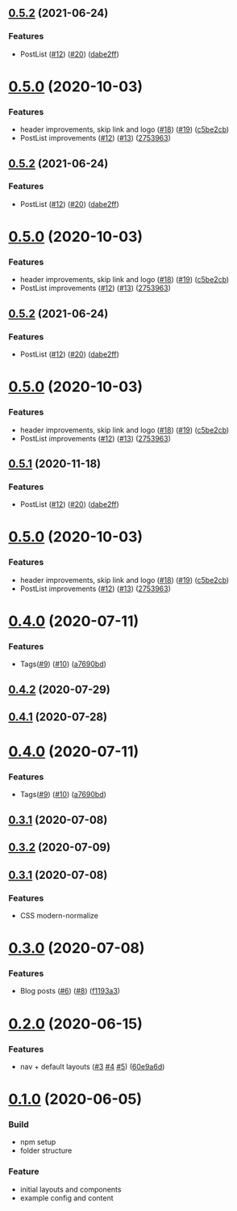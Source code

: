 ## [0.5.2](https://github.com/petedavisdev/vuepress-theme-base/compare/0.5.0...0.5.2) (2021-06-24)


### Features

* PostList ([#12](https://github.com/petedavisdev/vuepress-theme-base/issues/12)) ([#20](https://github.com/petedavisdev/vuepress-theme-base/issues/20)) ([dabe2ff](https://github.com/petedavisdev/vuepress-theme-base/commit/dabe2ff2a2785b8d4ff5771e8038671a47f69f22))



# [0.5.0](https://github.com/petedavisdev/vuepress-theme-base/compare/0.4.0...0.5.0) (2020-10-03)


### Features

* header improvements, skip link and logo ([#18](https://github.com/petedavisdev/vuepress-theme-base/issues/18)) ([#19](https://github.com/petedavisdev/vuepress-theme-base/issues/19)) ([c5be2cb](https://github.com/petedavisdev/vuepress-theme-base/commit/c5be2cb4783838a981119fbdfec18e1182d6b161))
* PostList improvements ([#12](https://github.com/petedavisdev/vuepress-theme-base/issues/12)) ([#13](https://github.com/petedavisdev/vuepress-theme-base/issues/13)) ([2753963](https://github.com/petedavisdev/vuepress-theme-base/commit/27539633d80b8f827959902299fb8a9036c4666a))



## [0.5.2](https://github.com/petedavisdev/vuepress-theme-base/compare/0.5.0...0.5.2) (2021-06-24)


### Features

* PostList ([#12](https://github.com/petedavisdev/vuepress-theme-base/issues/12)) ([#20](https://github.com/petedavisdev/vuepress-theme-base/issues/20)) ([dabe2ff](https://github.com/petedavisdev/vuepress-theme-base/commit/dabe2ff2a2785b8d4ff5771e8038671a47f69f22))



# [0.5.0](https://github.com/petedavisdev/vuepress-theme-base/compare/0.4.0...0.5.0) (2020-10-03)


### Features

* header improvements, skip link and logo ([#18](https://github.com/petedavisdev/vuepress-theme-base/issues/18)) ([#19](https://github.com/petedavisdev/vuepress-theme-base/issues/19)) ([c5be2cb](https://github.com/petedavisdev/vuepress-theme-base/commit/c5be2cb4783838a981119fbdfec18e1182d6b161))
* PostList improvements ([#12](https://github.com/petedavisdev/vuepress-theme-base/issues/12)) ([#13](https://github.com/petedavisdev/vuepress-theme-base/issues/13)) ([2753963](https://github.com/petedavisdev/vuepress-theme-base/commit/27539633d80b8f827959902299fb8a9036c4666a))



## [0.5.2](https://github.com/petedavisdev/vuepress-theme-base/compare/0.5.0...0.5.2) (2021-06-24)


### Features

* PostList ([#12](https://github.com/petedavisdev/vuepress-theme-base/issues/12)) ([#20](https://github.com/petedavisdev/vuepress-theme-base/issues/20)) ([dabe2ff](https://github.com/petedavisdev/vuepress-theme-base/commit/dabe2ff2a2785b8d4ff5771e8038671a47f69f22))



# [0.5.0](https://github.com/petedavisdev/vuepress-theme-base/compare/0.4.0...0.5.0) (2020-10-03)


### Features

* header improvements, skip link and logo ([#18](https://github.com/petedavisdev/vuepress-theme-base/issues/18)) ([#19](https://github.com/petedavisdev/vuepress-theme-base/issues/19)) ([c5be2cb](https://github.com/petedavisdev/vuepress-theme-base/commit/c5be2cb4783838a981119fbdfec18e1182d6b161))
* PostList improvements ([#12](https://github.com/petedavisdev/vuepress-theme-base/issues/12)) ([#13](https://github.com/petedavisdev/vuepress-theme-base/issues/13)) ([2753963](https://github.com/petedavisdev/vuepress-theme-base/commit/27539633d80b8f827959902299fb8a9036c4666a))



## [0.5.1](https://github.com/petedavisdev/vuepress-theme-base/compare/0.5.0...v0.5.1) (2020-11-18)


### Features

* PostList ([#12](https://github.com/petedavisdev/vuepress-theme-base/issues/12)) ([#20](https://github.com/petedavisdev/vuepress-theme-base/issues/20)) ([dabe2ff](https://github.com/petedavisdev/vuepress-theme-base/commit/dabe2ff2a2785b8d4ff5771e8038671a47f69f22))



# [0.5.0](https://github.com/petedavisdev/vuepress-theme-base/compare/0.4.0...0.5.0) (2020-10-03)


### Features

* header improvements, skip link and logo ([#18](https://github.com/petedavisdev/vuepress-theme-base/issues/18)) ([#19](https://github.com/petedavisdev/vuepress-theme-base/issues/19)) ([c5be2cb](https://github.com/petedavisdev/vuepress-theme-base/commit/c5be2cb4783838a981119fbdfec18e1182d6b161))
* PostList improvements ([#12](https://github.com/petedavisdev/vuepress-theme-base/issues/12)) ([#13](https://github.com/petedavisdev/vuepress-theme-base/issues/13)) ([2753963](https://github.com/petedavisdev/vuepress-theme-base/commit/27539633d80b8f827959902299fb8a9036c4666a))



# [0.4.0](https://github.com/petedavisdev/vuepress-theme-base/compare/0.3.1...0.4.0) (2020-07-11)


### Features

* Tags([#9](https://github.com/petedavisdev/vuepress-theme-base/issues/9)) ([#10](https://github.com/petedavisdev/vuepress-theme-base/issues/10)) ([a7690bd](https://github.com/petedavisdev/vuepress-theme-base/commit/a7690bd72e21e94cb92da6dda2abf49ed81821dc))



## [0.4.2](https://github.com/petedavisdev/vuepress-theme-base/compare/0.4.0...0.4.2) (2020-07-29)

## [0.4.1](https://github.com/petedavisdev/vuepress-theme-base/compare/0.4.0...0.4.1) (2020-07-28)

# [0.4.0](https://github.com/petedavisdev/vuepress-theme-base/compare/0.3.1...0.4.0) (2020-07-11)

### Features

- Tags([#9](https://github.com/petedavisdev/vuepress-theme-base/issues/9)) ([#10](https://github.com/petedavisdev/vuepress-theme-base/issues/10)) ([a7690bd](https://github.com/petedavisdev/vuepress-theme-base/commit/a7690bd72e21e94cb92da6dda2abf49ed81821dc))

## [0.3.1](https://github.com/petedavisdev/vuepress-theme-base/compare/0.3.0...0.3.1) (2020-07-08)

## [0.3.2](https://github.com/petedavisdev/vuepress-theme-base/compare/0.3.1...0.3.2) (2020-07-09)

## [0.3.1](https://github.com/petedavisdev/vuepress-theme-base/compare/0.3.0...0.3.1) (2020-07-08)

### Features

- CSS modern-normalize

# [0.3.0](https://github.com/petedavisdev/vuepress-theme-base/compare/0.2.0...v0.3.0) (2020-07-08)

### Features

- Blog posts ([#6](https://github.com/petedavisdev/vuepress-theme-base/issues/6)) ([#8](https://github.com/petedavisdev/vuepress-theme-base/issues/8)) ([f1193a3](https://github.com/petedavisdev/vuepress-theme-base/commit/f1193a3156661cf836f510e16fd9aaf9c34ead1c))

# [0.2.0](https://github.com/petedavisdev/vuepress-theme-base/compare/v0.1.0...v0.2.0) (2020-06-15)

### Features

- nav + default layouts ([#3](https://github.com/petedavisdev/vuepress-theme-base/issues/3) [#4](https://github.com/petedavisdev/vuepress-theme-base/issues/4) [#5](https://github.com/petedavisdev/vuepress-theme-base/issues/5)) ([60e9a6d](https://github.com/petedavisdev/vuepress-theme-base/commit/60e9a6db3a5f9f6aae8e4199ec933c009160a788))

# [0.1.0](https://github.com/petedavisdev/vuepress-theme-base/releases/tag/0.1.0) (2020-06-05)

### Build

- npm setup
- folder structure

### Feature

- initial layouts and components
- example config and content
